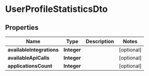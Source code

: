 # UserProfileStatisticsDto

## Properties
Name | Type | Description | Notes
------------ | ------------- | ------------- | -------------
**availableIntegrations** | **Integer** |  |  [optional]
**availableApiCalls** | **Integer** |  |  [optional]
**applicationsCount** | **Integer** |  |  [optional]
